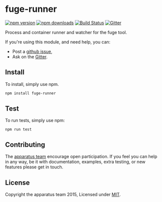 # fuge-runner
[![npm version][npm-badge]][npm-url]
[![npm downloads][npm-downloads-badge]][npm-url]
[![Build Status][travis-badge]][travis-url]
[![Gitter][gitter-badge]][gitter-url]

Process and container runner and watcher for the fuge tool.

If you're using this module, and need help, you can:

- Post a [github issue][],
- Ask on the [Gitter][gitter-url].

## Install
To install, simply use npm.

```sh
npm install fuge-runner
```

## Test
To run tests, simply use npm:

```
npm run test
```

## Contributing
The [apparatus team][] encourage open participation. If you feel you can help in any way, be it with
documentation, examples, extra testing, or new features please get in touch.

## License
Copyright the apparatus team 2015, Licensed under [MIT][].

[npm-badge]: https://badge.fury.io/js/fuge-runner.svg
[npm-url]: https://badge.fury.io/js/fuge-runner
[npm-downloads-badge]: https://img.shields.io/npm/dm/fuge-runner.svg?maxAge=2592000
[travis-badge]: https://travis-ci.org/apparatus/fuge-runner.svg?branch=master
[travis-url]: https://travis-ci.org/apparatus/fuge-runner
[travis-badge]: https://travis-ci.org/apparatus/fuge-runner.svg
[gitter-badge]: https://badges.gitter.im/Join%20Chat.svg
[gitter-url]: https://gitter.im/apparatus

[apparatus team]: https://github.com/apparatus
[MIT]: ./LICENSE
[github issue]: https://github.com/apparatus/fuge-runner/issues/new
